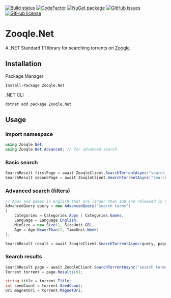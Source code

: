 [![Build status](https://ci.appveyor.com/api/projects/status/fs435q89drf083mc?svg=true)](https://ci.appveyor.com/project/FurkanKambay/zooqle-net)
[![CodeFactor](https://www.codefactor.io/repository/github/FurkanKambay/Zooqle.Net/badge)](https://www.codefactor.io/repository/github/FurkanKambay/Zooqle.Net)
[![NuGet package](https://img.shields.io/nuget/v/Zooqle.Net.svg)](https://www.nuget.org/packages/Zooqle.Net)
[![GitHub issues](https://img.shields.io/github/issues/FurkanKambay/Zooqle.Net.svg)](https://github.com/FurkanKambay/Zooqle.Net/issues)
[![GitHub license](https://img.shields.io/github/license/FurkanKambay/Zooqle.Net.svg)](https://github.com/FurkanKambay/Zooqle.Net/blob/master/LICENSE)

# Zooqle.Net

A .NET Standard 1.1 library for searching torrents on [Zooqle](https://zooqle.com/).

## Installation

Package Manager
```
Install-Package Zooqle.Net
```

.NET CLI
```
dotnet add package Zooqle.Net 
```

## Usage

### Import namespace

```C#
using Zooqle.Net;
using Zooqle.Net.Advanced; // for advanced search
```

### Basic search

```C#
SearchResult firstPage = await ZooqleClient.SearchTorrentAsync("search terms");
SearchResult secondPage = await ZooqleClient.SearchTorrentAsync("search terms", page: 2);
```

### Advanced search (filters)

```C#
// Apps and games in English that are larger than 1GB and released in the last 2 weeks
AdvancedQuery query = new AdvancedQuery("search terms")
{
    Categories = Categories.Apps | Categories.Games,
    Language = Language.English,
    MinSize = new Size(1, SizeUnit.GB),
    Age = Age.NewerThan(2, TimeUnit.Week)
};

SearchResult result = await ZooqleClient.SearchTorrentAsync(query, page: 1);
```

### Search results

```C#
SearchResult page = await ZooqleClient.SearchTorrentAsync("search terms");
Torrent torrent = page.Results[0];

string title = torrent.Title;
int seedCount = torrent.SeedCount;
Uri magnetUri = torrent.MagnetUri;
```
